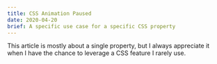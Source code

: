 ```yaml
---
title: CSS Animation Paused
date: 2020-04-20
brief: A specific use case for a specific CSS property
---
```


This article is mostly about a single property, but I always appreciate it when I have the chance to leverage a CSS feature I rarely use.

